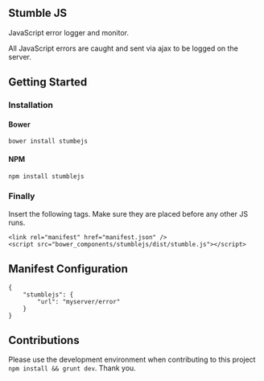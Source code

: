 ## Stumble JS

JavaScript error logger and monitor. 

All JavaScript errors are caught and sent via ajax to be logged on the server.

## Getting Started

### Installation
#### Bower
    bower install stumbejs
#### NPM
	npm install stumblejs

### Finally
Insert the following tags. Make sure they are placed before any other JS runs.

    <link rel="manifest" href="manifest.json" />
	<script src="bower_components/stumblejs/dist/stumble.js"></script>

## Manifest Configuration

    {
        "stumblejs": {
            "url": "myserver/error"
        }
    } 
    
## Contributions

Please use the development environment when contributing to this project ``npm install && grunt dev``. Thank you.